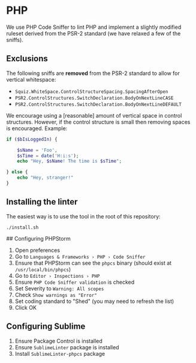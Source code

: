# PHP

We use PHP Code Sniffer to lint PHP and implement a slightly modified ruleset derived from the PSR-2 standard (we have relaxed a few of the sniffs).


## Exclusions

The following sniffs are **removed** from the PSR-2 standard to allow for vertical whitespace:

- `Squiz.WhiteSpace.ControlStructureSpacing.SpacingAfterOpen`
- `PSR2.ControlStructures.SwitchDeclaration.BodyOnNextLineCASE`
- `PSR2.ControlStructures.SwitchDeclaration.BodyOnNextLineDEFAULT`

We encourage using a [reasonable] amount of vertical space in control structures. However, if the control structure is small then removing spaces is encouraged. Example:

```php
if ($bIsLoggedIn) {

    $sName = 'Foo',
    $sTime = date('H:i:s');
    echo "Hey, $sName! The time is $sTime";

} else {
    echo "Hey, stranger!"
}
```


## Installing the linter

The easiest way is to use the tool in the root of this repository:

```
./install.sh
```


## Configuring PHPStorm

1. Open preferences
2. Go to `Languages & Frameworks › PHP › Code Sniffer`
3. Ensure that PHPStorm can see the `phpcs` binary (should exist at `/usr/local/bin/phpcs`)
4. Go to `Editor › Inspections › PHP`
5. Ensure `PHP Code Sniffer validation` is checked
6. Set Severity to `Warning: All scopes`
7. Check `Show warnings as "Error"`
8. Set coding standard to "Shed" (you may need to refresh the list)
9. Click OK

## Configuring Sublime

1. Ensure Package Control is installed
2. Ensure `SublimeLinter` package is installed
3. Install `SublimeLinter-phpcs` package
